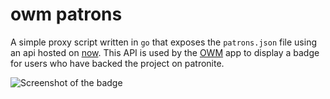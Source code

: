# owm patrons

A simple proxy script written in `go` that exposes the `patrons.json` file using an api hosted on [now](https://zeit.co/now). This API is used by the [OWM](https://github.com/otwarty-wykop-mobilny/WykopMobilny) app to display a badge for users who have backed the project on patronite.

![Screenshot of the badge](badge-screenshot.png)
